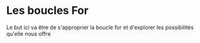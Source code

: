 # Les boucles For 

Le but ici va être de s'approprier la boucle for et d'explorer les possibilités qu'elle nous offre